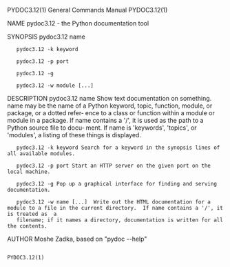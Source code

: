 PYDOC3.12(1)							    General Commands Manual							  PYDOC3.12(1)

NAME
       pydoc3.12 - the Python documentation tool

SYNOPSIS
       pydoc3.12 name

       pydoc3.12 -k keyword

       pydoc3.12 -p port

       pydoc3.12 -g

       pydoc3.12 -w module [...]

DESCRIPTION
       pydoc3.12 name Show text documentation on something.  name may be the name of a Python keyword, topic, function, module, or package, or a dotted refer‐
       ence  to	 a  class or function within a module or module in a package.  If name contains a '/', it is used as the path to a Python source file to docu‐
       ment. If name is 'keywords', 'topics', or 'modules', a listing of these things is displayed.

       pydoc3.12 -k keyword Search for a keyword in the synopsis lines of all available modules.

       pydoc3.12 -p port Start an HTTP server on the given port on the local machine.

       pydoc3.12 -g Pop up a graphical interface for finding and serving documentation.

       pydoc3.12 -w name [...]	Write out the HTML documentation for a module to a file in the current directory.  If name contains a '/', it is treated as  a
       filename; if it names a directory, documentation is written for all the contents.

AUTHOR
       Moshe Zadka, based on "pydoc --help"

																		  PYDOC3.12(1)
